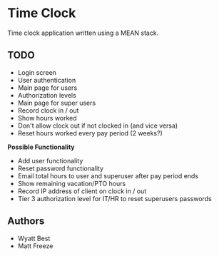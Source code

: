 # Time Clock 

Time clock application written using a MEAN stack.

## TODO

- Login screen
- User authentication
- Main page for users
- Authorization levels
- Main page for super users
- Record clock in / out
- Show hours worked
- Don't allow clock out if not clocked in (and vice versa)
- Reset hours worked every pay period (2 weeks?)

**Possible Functionality**
- Add user functionality
- Reset password functionality
- Email total hours to user and superuser after pay period ends
- Show remaining vacation/PTO hours
- Record IP address of client on clock in / out
- Tier 3 authorization level for IT/HR to reset superusers passwords

## Authors

- Wyatt Best
- Matt Freeze
